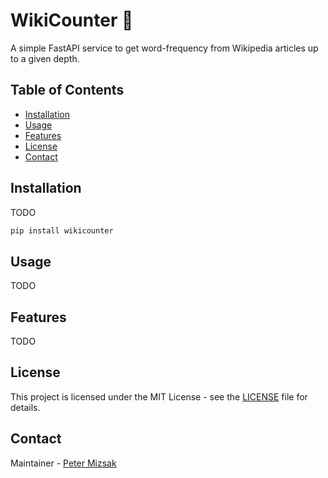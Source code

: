 # WikiCounter 🧮

A simple FastAPI service to get word-frequency from Wikipedia articles up to a given depth.

## Table of Contents

- [Installation](#installation)
- [Usage](#usage)
- [Features](#features)
- [License](#license)
- [Contact](#contact)

## Installation

TODO

```bash
pip install wikicounter
```

## Usage

TODO

## Features

TODO

## License

This project is licensed under the MIT License - see the [LICENSE](LICENSE) file for details.

## Contact

Maintainer - [Peter Mizsak](https://github.com/mizsakpeti)
